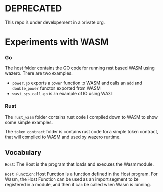 # DEPRECATED
This repo is under developement in a private org.

# Experiments with WASM


### Go
The host folder contains the GO code for running rust based WASM using wazero.
There are two examples.
 - `power.go` exports a `power` function to WASM and
calls an `add` and `double_power` functon exported from WASM
 - `wasi_sys_call.go` is an example of IO using WASI


### Rust
The `rust_wasm` folder contains rust code I compiled down to WASM to show some
simple examples.

The `token_contract` folder is contains rust code for a simple token contract,
that will compiled to WASM and used by wazero runtime.

## Vocabulary

`Host`: The Host is the program that loads and executes the Wasm module. 

`Host Function`: Host Function is a function defined in the Host program. For
Wasm, the Host Function can be used as an import segment to be registered in a
module, and then it can be called when Wasm is running.
